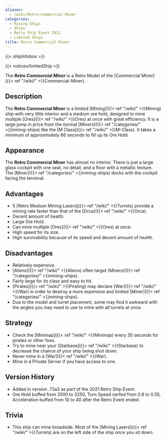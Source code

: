 ```yaml
---
aliases:
  - /wiki/Retro-Commercial-Miner
categories:
  - Mining Ships
  - Ships
  - Retro Ship Event 2021
  - Limited Ships
title: Retro Commercial Miner
---
```


{{< shipInfobox >}}

{{< notices/limitedShip >}}

The **_Retro Commercial Miner_** is a Retro Model of the [Commercial Miner]({{< ref "/wiki/" >}}Commercial-Miner).

## Description

The **Retro Commercial Miner** is a limited [Mining]({{< ref "/wiki/" >}}Mining) ship with very little interior and a medium ore hold, designed to mine multiple [Ores]({{< ref "/wiki/" >}}Ores) at once with great efficiency. It is a large jump in price from the normal [Miners]({{< ref "/categories/" >}}mining-ships) like the [M Class]({{< ref "/wiki/" >}}M-Class). It takes a minimum of approximately 66 seconds to fill up its Ore Hold.

## Appearance

The **Retro Commercial Miner** has almost no interior. There is just a large glass cockpit with one seat, no detail, and a floor with a metallic texture. The [Miner]({{< ref "/categories/" >}}mining-ships) docks with the cockpit facing the terminal.

## Advantages

- 5 [Retro Medium Mining Lasers]({{< ref "/wiki/" >}}Turrets) provide a mining rate faster than that of the [Orca]({{< ref "/wiki/" >}}Orca).
- Decent amount of health.
- Large Ore Hold.
- Can mine multiple [Ores]({{< ref "/wiki/" >}}Ores) at once.
- High speed for its size.
- High survivability because of its speed and decent amount of health.

## Disadvantages

- Relatively expensive.
- [Aliens]({{< ref "/wiki/" >}}Aliens) often target [Miners]({{< ref "/categories/" >}}mining-ships).
- Fairly large for its class and easy to hit.
- [Pirates]({{< ref "/wiki/" >}}Pirating) may declare [War]({{< ref "/wiki/" >}}War) in order to destroy a more expensive and limited [Miner]({{< ref "/categories/" >}}mining-ships).
- Due to the model and turret placement, some may find it awkward with the angles you may need to use to mine with all turrets at once.

## Strategy

- Check the [Minimap]({{< ref "/wiki/" >}}Minimap) every 30 seconds for pirates or other foes.
- Try to mine near your [Starbase]({{< ref "/wiki/" >}}Starbase) to decrease the chance of your ship being shot down.
- Never mine in a [War]({{< ref "/wiki/" >}}War).
- Mine in a Private Server if you have access to one.

## Version History

- Added in version .73a3 as part of the 2021 Retro Ship Event.
- Ore Hold buffed from 2500 to 3250, Turn Speed nerfed from 0.8 to 0.55, Acceleration buffed from 10 to 40 after the Retro Event ended.

## Trivia

- This ship can mine broadside. Most of the [Mining Lasers]({{< ref "/wiki/" >}}Turrets) are on the left side of the ship once you sit down.
